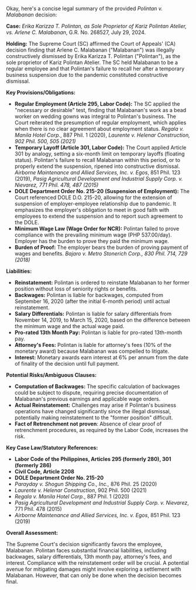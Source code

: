 Okay, here's a concise legal summary of the provided *Polintan v. Malabanan* decision:

**Case:** *Erika Karizza T. Polintan, as Sole Proprietor of Kariz Polintan Atelier, vs. Arlene C. Malabanan*, G.R. No. 268527, July 29, 2024.

**Holding:**  The Supreme Court (SC) affirmed the Court of Appeals' (CA) decision finding that Arlene C. Malabanan ("Malabanan") was illegally constructively dismissed by Erika Karizza T. Polintan ("Polintan"), as the sole proprietor of Kariz Polintan Atelier. The SC held Malabanan to be a regular employee and that Polintan's failure to recall her after a temporary business suspension due to the pandemic constituted constructive dismissal.

**Key Provisions/Obligations:**

*   **Regular Employment (Article 295, Labor Code):** The SC applied the "necessary or desirable" test, finding that Malabanan's work as a bead worker on wedding gowns was integral to Polintan's business. The Court reiterated the presumption of regular employment, which applies when there is no clear agreement about employment status. *Regala v. Manila Hotel Corp.*, 887 Phil. 1 (2020), *Laurente v. Helenar Construction, 902 Phil. 500, 505 (2021)*
*   **Temporary Layoff (Article 301, Labor Code):**  The Court applied Article 301 by analogy, setting a six-month limit on temporary layoffs (floating status). Polintan's failure to recall Malabanan within this period, or to properly extend the suspension, ripened into constructive dismissal. *Airborne Maintenance and Allied Services, Inc. v. Egos*, 851 Phil. 123 (2019), *Pasig Agricultural Development and Industrial Supply Corp. v. Nievarez, 771 Phil. 478, 487 (2015)*
*   **DOLE Department Order No. 215-20 (Suspension of Employment):** The Court referenced DOLE D.O. 215-20, allowing for the extension of suspension of employer-employee relationship due to pandemic. It emphasizes the employer's obligation to meet in good faith with employees to extend the suspension and to report such agreement to the DOLE.
*   **Minimum Wage Law (Wage Order for NCR):** Polintan failed to prove compliance with the prevailing minimum wage (PHP 537.00/day). Employer has the burden to prove they paid the minimum wage.
*   **Burden of Proof:** The employer bears the burden of proving payment of wages and benefits. *Bajaro v. Metro Stonerich Corp., 830 Phil. 714, 729 (2018)*

**Liabilities:**

*   **Reinstatement:** Polintan is ordered to reinstate Malabanan to her former position without loss of seniority rights or benefits.
*   **Backwages:** Polintan is liable for backwages, computed from September 16, 2020 (after the initial 6-month period) until actual reinstatement.
*   **Salary Differentials:** Polintan is liable for salary differentials from November 14, 2019, to March 15, 2020, based on the difference between the minimum wage and the actual wage paid.
*   **Pro-rated 13th Month Pay:** Polintan is liable for pro-rated 13th-month pay.
*   **Attorney's Fees:**  Polintan is liable for attorney's fees (10% of the monetary award) because Malabanan was compelled to litigate.
*   **Interest:** Monetary awards earn interest at 6% per annum from the date of finality of the decision until full payment.

**Potential Risks/Ambiguous Clauses:**

*   **Computation of Backwages:** The specific calculation of backwages could be subject to dispute, requiring precise documentation of Malabanan's previous earnings and applicable wage orders.
*   **Actual Reinstatement:** Challenges may arise if Polintan's business operations have changed significantly since the illegal dismissal, potentially making reinstatement to the "former position" difficult.
*   **Fact of Retrenchment not proven**: Absence of clear proof of retrenchment procedures, as required by the Labor Code, increases the risk.

**Key Case Law/Statutory References:**

*   **Labor Code of the Philippines, Articles 295 (formerly 280), 301 (formerly 286)**
*   **Civil Code, Article 2208**
*   **DOLE Department Order No. 215-20**
*   *Parayday v. Shogun Shipping Co., Inc.,* 876 Phil. 25 (2020)
*   *Laurente v. Helenar Construction*, 902 Phil. 500 (2021)
*   *Regala v. Manila Hotel Corp.*, 887 Phil. 1 (2020)
*   *Pasig Agricultural Development and Industrial Supply Corp. v. Nievarez*, 771 Phil. 478 (2015)
*   *Airborne Maintenance and Allied Services, Inc. v. Egos*, 851 Phil. 123 (2019)

**Overall Assessment:**

The Supreme Court's decision significantly favors the employee, Malabanan. Polintan faces substantial financial liabilities, including backwages, salary differentials, 13th month pay, attorney's fees, and interest. Compliance with the reinstatement order will be crucial. A potential avenue for mitigating damages might involve exploring a settlement with Malabanan. However, that can only be done when the decision becomes final.
